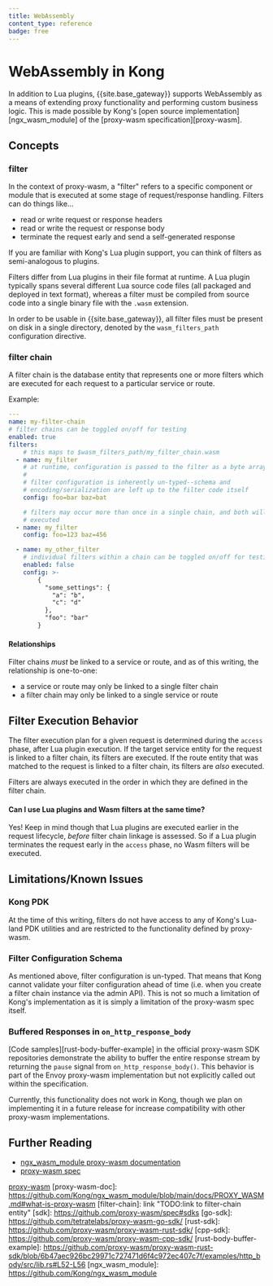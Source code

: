 ```yaml
---
title: WebAssembly
content_type: reference
badge: free
---
```


# WebAssembly in Kong

In addition to Lua plugins, {{site.base_gateway}} supports WebAssembly as a
means of extending proxy functionality and performing custom business logic.
This is made possible by Kong's [open source implementation][ngx_wasm_module] of
the [proxy-wasm specification][proxy-wasm].

## Concepts

### filter

In the context of proxy-wasm, a "filter" refers to a specific component or
module that is executed at some stage of request/response handling. Filters can
do things like...

* read or write request or response headers
* read or write the request or response body
* terminate the request early and send a self-generated response

If you are familiar with Kong's Lua plugin support, you can think of filters
as semi-analogous to plugins.

Filters differ from Lua plugins in their file format at runtime. A Lua
plugin typically spans several different Lua source code files (all packaged and
deployed in text format), whereas a filter must be compiled from source code
into a single binary file with the `.wasm` extension.

In order to be usable in {{site.base_gateway}}, all filter files must be present
on disk in a single directory, denoted by the `wasm_filters_path` configuration
directive.

### filter chain

A filter chain is the database entity that represents one or more filters which
are executed for each request to a particular service or route.

Example:

```yaml
---
name: my-filter-chain
# filter chains can be toggled on/off for testing
enabled: true
filters:
    # this maps to $wasm_filters_path/my_filter_chain.wasm
  - name: my_filter
    # at runtime, configuration is passed to the filter as a byte array
    #
    # filter configuration is inherently un-typed--schema and
    # encoding/serialization are left up to the filter code itself
    config: foo=bar baz=bat

    # filters may occur more than once in a single chain, and both will be
    # executed
  - name: my_filter
    config: foo=123 baz=456

  - name: my_other_filter
    # individual filters within a chain can be toggled on/off for testing
    enabled: false
    config: >-
        {
          "some_settings": {
            "a": "b",
            "c": "d"
          },
          "foo": "bar"
        }
```


#### Relationships

Filter chains _must_ be linked to a service or route, and as of this writing,
the relationship is one-to-one:

* a service or route may only be linked to a single filter chain
* a filter chain may only be linked to a single service or route

## Filter Execution Behavior

The filter execution plan for a given request is determined during the `access`
phase, after Lua plugin execution. If the target service entity for the request
is linked to a filter chain, its filters are executed. If the route entity that
was matched to the request is linked to a filter chain, its filters are _also_
executed.

Filters are always executed in the order in which they are defined in the filter
chain.

#### Can I use Lua plugins and Wasm filters at the same time?

Yes! Keep in mind though that Lua plugins are executed earlier in the request
lifecycle, _before_ filter chain linkage is assessed. So if a Lua plugin
terminates the request early in the `access` phase, no Wasm filters will be
executed.

## Limitations/Known Issues

### Kong PDK

At the time of this writing, filters do not have access to any of Kong's
Lua-land PDK utilities and are restricted to the functionality defined by
proxy-wasm.

### Filter Configuration Schema

As mentioned above, filter configuration is un-typed. That means that Kong
cannot validate your filter configuration ahead of time (i.e. when you create a
filter chain instance via the admin API). This is not so much a limitation of
Kong's implementation as it is simply a limitation of the proxy-wasm spec
itself.

### Buffered Responses in `on_http_response_body`

[Code samples][rust-body-buffer-example] in the official proxy-wasm SDK
repositories demonstrate the ability to buffer the entire response stream by
returning the `pause` signal from `on_http_response_body()`. This behavior is
part of the Envoy proxy-wasm implementation but not explicitly called out within
the specification.

Currently, this functionality does not work in Kong, though we plan on
implementing it in a future release for increase compatibility with other
proxy-wasm implementations.


## Further Reading

* [ngx_wasm_module proxy-wasm documentation](https://github.com/Kong/ngx_wasm_module/blob/main/docs/PROXY_WASM.md)
* [proxy-wasm spec](https://github.com/proxy-wasm/spec)


[proxy-wasm](https://github.com/proxy-wasm/spec)
[proxy-wasm-doc]: https://github.com/Kong/ngx_wasm_module/blob/main/docs/PROXY_WASM.md#what-is-proxy-wasm
[filter-chain]: link "TODO:link to filter-chain entity"
[sdk]: https://github.com/proxy-wasm/spec#sdks
[go-sdk]: https://github.com/tetratelabs/proxy-wasm-go-sdk/
[rust-sdk]: https://github.com/proxy-wasm/proxy-wasm-rust-sdk/
[cpp-sdk]: https://github.com/proxy-wasm/proxy-wasm-cpp-sdk/
[rust-body-buffer-example]: https://github.com/proxy-wasm/proxy-wasm-rust-sdk/blob/6b47aec926bc29971c727471d6f4c972ec407c7f/examples/http_body/src/lib.rs#L52-L56
[ngx_wasm_module]: https://github.com/Kong/ngx_wasm_module

